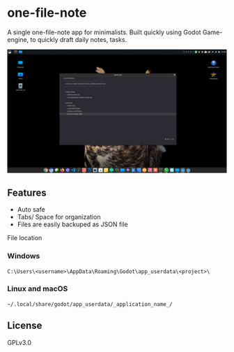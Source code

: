 # one-file-note

A single one-file-note app for minimalists. Built quickly using Godot Game-engine, to quickly draft daily notes, tasks.


![ScreenShot](https://github.com/hamzamu/one-file-note/blob/master/screenshot.png?raw=true
) 

## Features
- Auto safe
- Tabs/ Space for organization
- Files are easily backuped as JSON file


File location

### Windows
```
C:\Users\<username>\AppData\Roaming\Godot\app_userdata\<project>\
```

### Linux and macOS 
```
~/.local/share/godot/app_userdata/_application_name_/
```

## License
GPLv3.0


